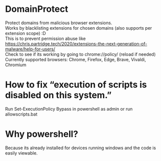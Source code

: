 # DomainProtect
Protect domains from malicious browser extensions.  
Works by blacklisting extensions for chosen domains (also supports per extension scope) :D  
This is to prevent permission abuse like https://chris.partridge.tech/2020/extensions-the-next-generation-of-malware/help-for-users/  
Check to see if its working by going to chrome://policy/ (reload if needed)  
Currently supported browsers: Chrome, Firefox, Edge, Brave, Vivaldi, Chromium

# How to fix “execution of scripts is disabled on this system.”
Run Set-ExecutionPolicy Bypass in powershell as admin or run allowscripts.bat

# Why powershell?
Because its already installed for devices running windows and the code is easily viewable.
